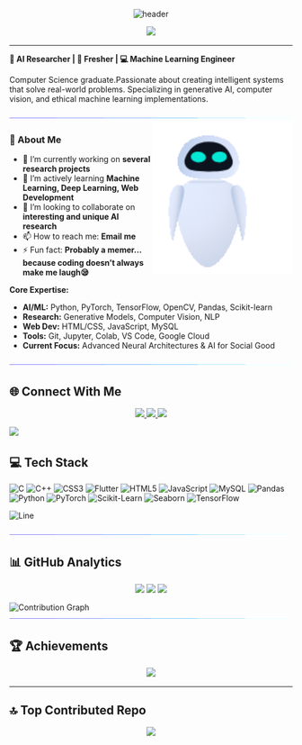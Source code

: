 <p align="center">
    <img alt="header" src="https://readme-typing-svg.herokuapp.com?font=ubuntu&color=16A085&center=true&lines=👋+Hi+I+am+Sristi;AI+Researcher+|+Tech+Innovator;Let's+build+the+future+of+AI!"/>
</p>

<div align="center">
  <img src="https://cdn.dribbble.com/users/4055494/screenshots/15215756/media/d2b66c4ca0192aa26d103448b3d1518b.gif" width="400"/>
  <!-- Empty line space -->
</div>

---


**🧠 AI Researcher | 🌱 Fresher | 💻 Machine Learning Engineer**

Computer Science graduate.Passionate about creating intelligent systems that solve real-world problems. Specializing in generative AI, computer vision, and ethical machine learning implementations.


<img src="https://github.com/SMSristi/SMSristi/blob/main/sristi_gif/Line.gif"/>

<img align="right" alt="Coding" width="250" src='https://github.com/SMSristi/SMSristi/blob/main/sristi_gif/Animation%20-%201738076489791.gif'/>


### 🚀 About Me

- 🔭 I’m currently working on **several research projects**
- 🌱 I’m actively learning **Machine Learning, Deep Learning, Web Development**
- 👯 I’m looking to collaborate on **interesting and unique AI research**
- 📫 How to reach me: **Email me**
- ⚡ Fun fact: **Probably a memer... because coding doesn’t always make me laugh😪**

**Core Expertise:**

- **AI/ML:** Python, PyTorch, TensorFlow, OpenCV, Pandas, Scikit-learn
- **Research:** Generative Models, Computer Vision, NLP
- **Web Dev:** HTML/CSS, JavaScript, MySQL
- **Tools:** Git, Jupyter, Colab, VS Code, Google Cloud
- **Current Focus:** Advanced Neural Architectures & AI for Social Good


<img src="https://github.com/SMSristi/SMSristi/blob/main/sristi_gif/Line.gif"/>


## 🌐 Connect With Me

<p align="center">
  <a href="https://www.linkedin.com/in/susmita-mondal-sristi-612867248">
    <img src="https://img.shields.io/badge/LinkedIn-0077B5?style=for-the-badge&logo=linkedin&logoColor=white"/>
  </a>
  <a href="mailto:your.email@example.com">
    <img src="https://img.shields.io/badge/Gmail-D14836?style=for-the-badge&logo=gmail&logoColor=white"/>
  </a>
  <a href="https://scholar.google.com/...">
    <img src="https://img.shields.io/badge/Google_Scholar-4285F4?style=for-the-badge&logo=google-scholar&logoColor=white"/>
  </a>
</p>

<img src="https://github.com/smsristi/smsristi/blob/main/assets/Line.gif"/>

## 💻 Tech Stack

![C](https://img.shields.io/badge/C-00599C?style=for-the-badge&logo=c&logoColor=white)
![C++](https://img.shields.io/badge/C++-00599C?style=for-the-badge&logo=cplusplus&logoColor=white)
![CSS3](https://img.shields.io/badge/CSS3-1572B6?style=for-the-badge&logo=css3&logoColor=white)
![Flutter](https://img.shields.io/badge/Flutter-02569B?style=for-the-badge&logo=flutter&logoColor=white)
![HTML5](https://img.shields.io/badge/HTML5-E34F26?style=for-the-badge&logo=html5&logoColor=white)
![JavaScript](https://img.shields.io/badge/JavaScript-F7DF1E?style=for-the-badge&logo=javascript&logoColor=black)
![MySQL](https://img.shields.io/badge/MySQL-4479A1?style=for-the-badge&logo=mysql&logoColor=white)
![Pandas](https://img.shields.io/badge/Pandas-150458?style=for-the-badge&logo=pandas&logoColor=white)
![Python](https://img.shields.io/badge/Python-3776AB?style=for-the-badge&logo=python&logoColor=white)
![PyTorch](https://img.shields.io/badge/PyTorch-EE4C2C?style=for-the-badge&logo=pytorch&logoColor=white)
![Scikit-Learn](https://img.shields.io/badge/Scikit_Learn-F7931E?style=for-the-badge&logo=scikit-learn&logoColor=white)
![Seaborn](https://img.shields.io/badge/Seaborn-008B8B?style=for-the-badge&logo=seaborn&logoColor=white)
![TensorFlow](https://img.shields.io/badge/TensorFlow-FF6F00?style=for-the-badge&logo=tensorflow&logoColor=white)

![Line](https://raw.githubusercontent.com/smsristi/smsristi/main/assets/Line.gif)

<img src="https://github.com/SMSristi/SMSristi/blob/main/sristi_gif/Line.gif"/>

## 📊 GitHub Analytics

<p align="center">
  <!-- GitHub Stats -->
  <img width="40%" src="https://github-readme-stats-sigma-five.vercel.app/api?username=smsristi&show_icons=true&theme=radical&hide_rank=true" />
  <!-- Corrected Streak Stats -->
  <img width="40%" src="https://streak-stats.demolab.com/?user=smsristi&theme=radical" />

  <img width="40%" src="https://github-readme-stats-sigma-five.vercel.app/api/top-langs/?username=smsristi&layout=compact&theme=radical&hide=html,css" />


</p>



<!-- Contribution Graph -->
![Contribution Graph](https://github-readme-activity-graph.vercel.app/graph?username=smsristi&theme=react-dark&hide_border=true&custom_title=My%20Coding%20Streaks)
<img src="https://github.com/SMSristi/SMSristi/blob/main/sristi_gif/Line.gif"/>

## 🏆 Achievements

<p align="center">
  <a href="https://github.com/ryo-ma/github-profile-trophy">
    <img src="https://github-profile-trophy.vercel.app/?username=smsristi&theme=onedark&margin-w=15&column=7" />
  </a>
</p>


---



## 🔝 **Top Contributed Repo**
<p align="center">
  <img src="https://github-contributor-stats.vercel.app/api?username=smsristi&limit=5&theme=matrix&combine_all_yearly_contributions=true" />
</p>
